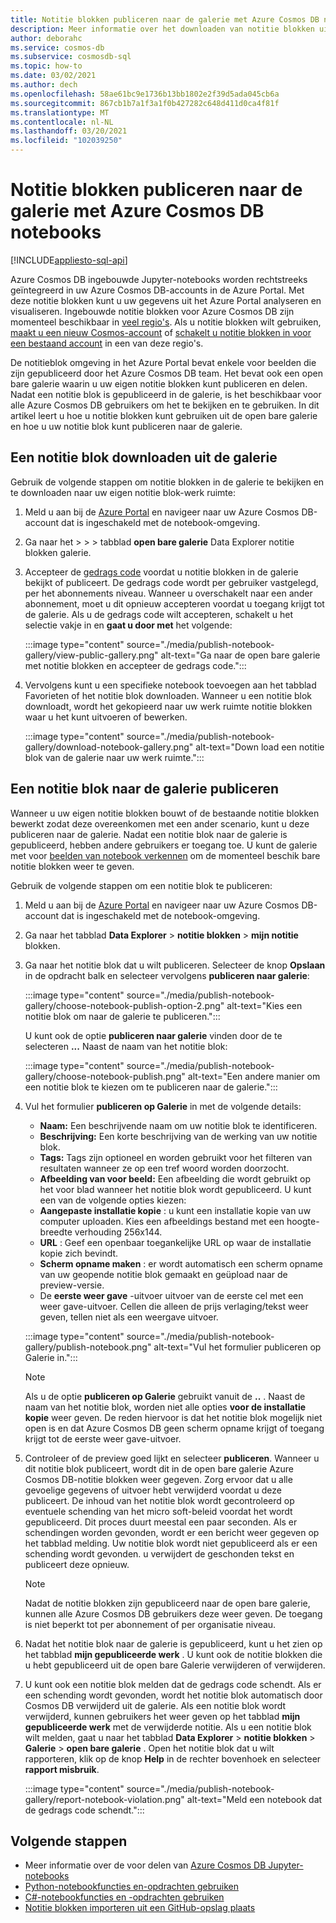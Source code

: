 ```yaml
---
title: Notitie blokken publiceren naar de galerie met Azure Cosmos DB notebooks
description: Meer informatie over het downloaden van notitie blokken uit de open bare galerie, het bewerken ervan en het publiceren van uw eigen notitie blokken in de galerie.
author: deborahc
ms.service: cosmos-db
ms.subservice: cosmosdb-sql
ms.topic: how-to
ms.date: 03/02/2021
ms.author: dech
ms.openlocfilehash: 58ae61bc9e1736b13bb1802e2f39d5ada045cb6a
ms.sourcegitcommit: 867cb1b7a1f3a1f0b427282c648d411d0ca4f81f
ms.translationtype: MT
ms.contentlocale: nl-NL
ms.lasthandoff: 03/20/2021
ms.locfileid: "102039250"
---
```

# <a name="publish-notebooks-to-the-azure-cosmos-db-notebook-gallery"></a>Notitie blokken publiceren naar de galerie met Azure Cosmos DB notebooks
[!INCLUDE[appliesto-sql-api](includes/appliesto-sql-api.md)]

Azure Cosmos DB ingebouwde Jupyter-notebooks worden rechtstreeks geïntegreerd in uw Azure Cosmos DB-accounts in de Azure Portal. Met deze notitie blokken kunt u uw gegevens uit het Azure Portal analyseren en visualiseren. Ingebouwde notitie blokken voor Azure Cosmos DB zijn momenteel beschikbaar in [veel regio's](https://azure.microsoft.com/global-infrastructure/services/?products=cosmos-db&regions=all). Als u notitie blokken wilt gebruiken, [maakt u een nieuw Cosmos-account](create-cosmosdb-resources-portal.md) of [schakelt u notitie blokken in voor een bestaand account](enable-notebooks.md) in een van deze regio's.

De notitieblok omgeving in het Azure Portal bevat enkele voor beelden die zijn gepubliceerd door het Azure Cosmos DB team. Het bevat ook een open bare galerie waarin u uw eigen notitie blokken kunt publiceren en delen. Nadat een notitie blok is gepubliceerd in de galerie, is het beschikbaar voor alle Azure Cosmos DB gebruikers om het te bekijken en te gebruiken. In dit artikel leert u hoe u notitie blokken kunt gebruiken uit de open bare galerie en hoe u uw notitie blok kunt publiceren naar de galerie.

## <a name="download-a-notebook-from-the-gallery"></a>Een notitie blok downloaden uit de galerie

Gebruik de volgende stappen om notitie blokken in de galerie te bekijken en te downloaden naar uw eigen notitie blok-werk ruimte:

1. Meld u aan bij de [Azure Portal](https://portal.azure.com/) en navigeer naar uw Azure Cosmos DB-account dat is ingeschakeld met de notebook-omgeving.

1. Ga naar het   >    >    >  tabblad **open bare galerie** Data Explorer notitie blokken galerie.

1. Accepteer de [gedrags code](https://azure.microsoft.com/support/legal/cosmos-db-public-gallery-code-of-conduct/)  voordat u notitie blokken in de galerie bekijkt of publiceert. De gedrags code wordt per gebruiker vastgelegd, per het abonnements niveau. Wanneer u overschakelt naar een ander abonnement, moet u dit opnieuw accepteren voordat u toegang krijgt tot de galerie. Als u de gedrags code wilt accepteren, schakelt u het selectie vakje in en **gaat u door met** het volgende:

   :::image type="content" source="./media/publish-notebook-gallery/view-public-gallery.png" alt-text="Ga naar de open bare galerie met notitie blokken en accepteer de gedrags code.":::

1. Vervolgens kunt u een specifieke notebook toevoegen aan het tabblad Favorieten of het notitie blok downloaden. Wanneer u een notitie blok downloadt, wordt het gekopieerd naar uw werk ruimte notitie blokken waar u het kunt uitvoeren of bewerken.

   :::image type="content" source="./media/publish-notebook-gallery/download-notebook-gallery.png" alt-text="Down load een notitie blok van de galerie naar uw werk ruimte.":::

## <a name="publish-a-notebook-to-the-gallery"></a>Een notitie blok naar de galerie publiceren

Wanneer u uw eigen notitie blokken bouwt of de bestaande notitie blokken bewerkt zodat deze overeenkomen met een ander scenario, kunt u deze publiceren naar de galerie. Nadat een notitie blok naar de galerie is gepubliceerd, hebben andere gebruikers er toegang toe. U kunt de galerie met voor [beelden van notebook verkennen](https://cosmos.azure.com/gallery.html) om de momenteel beschik bare notitie blokken weer te geven.

Gebruik de volgende stappen om een notitie blok te publiceren:

1. Meld u aan bij de [Azure Portal](https://portal.azure.com/) en navigeer naar uw Azure Cosmos DB-account dat is ingeschakeld met de notebook-omgeving.

1. Ga naar het tabblad **Data Explorer**  >  **notitie blokken**  >  **mijn notitie** blokken.

1. Ga naar het notitie blok dat u wilt publiceren. Selecteer de knop **Opslaan** in de opdracht balk en selecteer vervolgens **publiceren naar galerie**:

   :::image type="content" source="./media/publish-notebook-gallery/choose-notebook-publish-option-2.png" alt-text="Kies een notitie blok om naar de galerie te publiceren.":::

   U kunt ook de optie **publiceren naar galerie** vinden door de te selecteren **...** Naast de naam van het notitie blok:

   :::image type="content" source="./media/publish-notebook-gallery/choose-notebook-publish.png" alt-text="Een andere manier om een notitie blok te kiezen om te publiceren naar de galerie.":::

1. Vul het formulier **publiceren op Galerie** in met de volgende details:

   * **Naam:** Een beschrijvende naam om uw notitie blok te identificeren.
   * **Beschrijving:**  Een korte beschrijving van de werking van uw notitie blok.
   * **Tags:** Tags zijn optioneel en worden gebruikt voor het filteren van resultaten wanneer ze op een tref woord worden doorzocht.
   * **Afbeelding van voor beeld:** Een afbeelding die wordt gebruikt op het voor blad wanneer het notitie blok wordt gepubliceerd. U kunt een van de volgende opties kiezen:
   * **Aangepaste installatie kopie** : u kunt een installatie kopie van uw computer uploaden. Kies een afbeeldings bestand met een hoogte-breedte verhouding 256x144.
   * **URL** : Geef een openbaar toegankelijke URL op waar de installatie kopie zich bevindt.
   * **Scherm opname maken** : er wordt automatisch een scherm opname van uw geopende notitie blok gemaakt en geüpload naar de preview-versie.
   * De **eerste weer gave** -uitvoer uitvoer van de eerste cel met een weer gave-uitvoer. Cellen die alleen de prijs verlaging/tekst weer geven, tellen niet als een weergave uitvoer.

   :::image type="content" source="./media/publish-notebook-gallery/publish-notebook.png" alt-text="Vul het formulier publiceren op Galerie in.":::

   > [!NOTE]
   > Als u de optie **publiceren op Galerie** gebruikt vanuit de **..** . Naast de naam van het notitie blok, worden niet alle opties **voor de installatie kopie** weer geven. De reden hiervoor is dat het notitie blok mogelijk niet open is en dat Azure Cosmos DB geen scherm opname krijgt of toegang krijgt tot de eerste weer gave-uitvoer.

1. Controleer of de preview goed lijkt en selecteer **publiceren**. Wanneer u dit notitie blok publiceert, wordt dit in de open bare galerie Azure Cosmos DB-notitie blokken weer gegeven. Zorg ervoor dat u alle gevoelige gegevens of uitvoer hebt verwijderd voordat u deze publiceert. De inhoud van het notitie blok wordt gecontroleerd op eventuele schending van het micro soft-beleid voordat het wordt gepubliceerd. Dit proces duurt meestal een paar seconden. Als er schendingen worden gevonden, wordt er een bericht weer gegeven op het tabblad melding. Uw notitie blok wordt niet gepubliceerd als er een schending wordt gevonden. u verwijdert de geschonden tekst en publiceert deze opnieuw.

   > [!NOTE]
   > Nadat de notitie blokken zijn gepubliceerd naar de open bare galerie, kunnen alle Azure Cosmos DB gebruikers deze weer geven. De toegang is niet beperkt tot per abonnement of per organisatie niveau.

1. Nadat het notitie blok naar de galerie is gepubliceerd, kunt u het zien op het tabblad **mijn gepubliceerde werk** . U kunt ook de notitie blokken die u hebt gepubliceerd uit de open bare Galerie verwijderen of verwijderen.

1. U kunt ook een notitie blok melden dat de gedrags code schendt. Als er een schending wordt gevonden, wordt het notitie blok automatisch door Cosmos DB verwijderd uit de galerie. Als een notitie blok wordt verwijderd, kunnen gebruikers het weer geven op het tabblad **mijn gepubliceerde werk** met de verwijderde notitie. Als u een notitie blok wilt melden, gaat u naar het tabblad **Data Explorer**  >  **notitie blokken**  >  **Galerie**  >  **open bare galerie** . Open het notitie blok dat u wilt rapporteren, klik op de knop **Help** in de rechter bovenhoek en selecteer **rapport misbruik**.

   :::image type="content" source="./media/publish-notebook-gallery/report-notebook-violation.png" alt-text="Meld een notebook dat de gedrags code schendt.":::

## <a name="next-steps"></a>Volgende stappen

* Meer informatie over de voor delen van [Azure Cosmos DB Jupyter-notebooks](cosmosdb-jupyter-notebooks.md)
* [Python-notebookfuncties en-opdrachten gebruiken](use-python-notebook-features-and-commands.md)
* [C#-notebookfuncties en -opdrachten gebruiken](use-csharp-notebook-features-and-commands.md)
* [Notitie blokken importeren uit een GitHub-opslag plaats](import-github-notebooks.md)
